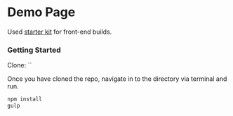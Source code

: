 # Demo Page

Used [starter kit](http://github.com/dope/gulp-starter.git) for front-end builds.

### Getting Started
Clone: ``

Once you have cloned the repo, navigate in to the directory via terminal and run.

```bash
npm install
gulp
```
